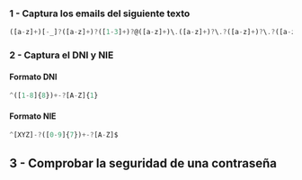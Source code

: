 ### 1 - Captura los emails del siguiente texto

```javascript
([a-z]+)[-_]?([a-z]+)?([1-3]+)?@([a-z]+)\.([a-z]+)?\.?([a-z]+)?\.?([a-z]{2})?
```

### 2 - Captura el DNI y NIE
#### Formato DNI

```javascript
^([1-8]{8})+-?[A-Z]{1}
```

#### Formato NIE

```javascript
^[XYZ]-?([0-9]{7})+-?[A-Z]$
```

## 3 - Comprobar la seguridad de una contraseña